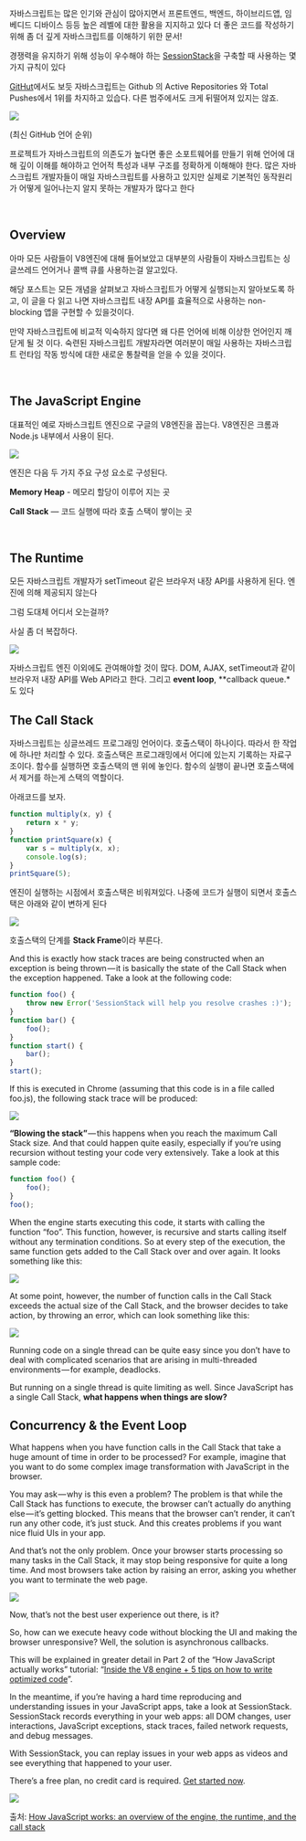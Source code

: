 자바스크립트는 많은 인기와 관심이 많아지면서 프론트엔드, 백엔드, 하이브리드앱, 임베디드 디바이스 등등 높은 레벨에 대한 활용을 지지하고 있다
더 좋은 코드를 작성하기 위해 좀 더 깊게 자바스크립트를 이해하기 위한 문서!

경쟁력을 유지하기 위해 성능이 우수해야 하는 [SessionStack](https://www.sessionstack.com/?utm_source=medium&utm_medium=source&utm_content=javascript-series-post1-intro)을 구축할 때 사용하는 몇 가지 규칙이 있다

[GitHut](https://githut.info/)에서도 보듯 자바스크립트는 Github 의 Active Repositories 와 Total Pushes에서 1위를 차지하고 있습다. 다른 범주에서도 크게 뒤떨어져 있지는 않죠.

![](https://cdn-images-1.medium.com/max/800/1*Zf4reZZJ9DCKsXf5CSXghg.png)

(최신 GitHub 언어 순위)

프로젝트가 자바스크립트의 의존도가 높다면 좋은 소포트웨어를 만들기 위해 언어에 대해 깊이 이해를 해야하고 언어적 특성과 내부 구조를 정확하게 이해해야 한다. 많은 자바스크립트 개발자들이 매일 자바스크립트를 사용하고 있지만 실제로 기본적인 동작원리가 어떻게 일어나는지 알지 못하는 개발자가 많다고 한다

<br>

## Overview
아마 모든 사람들이 V8엔진에 대해 들어보았고 대부분의 사람들이 자바스크립트는 싱글쓰레드 언어거나 콜백 큐를 사용하는걸 알고있다. 

해당 포스트는 모든 개념을 살펴보고 자바스크립트가 어떻게 실행되는지 알아보도록 하고, 이 글을 다 읽고 나면 자바스크립트 내장 API를 효율적으로 사용하는 non-blocking 앱을 구현할 수 있을것이다.

만약 자바스크립트에 비교적 익숙하지 않다면 왜 다른 언어에 비해 이상한 언어인지 깨닫게 될 것 이다. 숙련된 자바스크립트 개발자라면 여러분이 매일 사용하는 자바스크립트 런타임 작동 방식에 대한 새로운 통찰력을 얻을 수 있을 것이다.

<br>

## The JavaScript Engine
대표적인 예로 자바스크립트 엔진으로 구글의 V8엔진을 꼽는다. V8엔진은 크롬과 Node.js 내부에서 사용이 된다.

![](https://cdn-images-1.medium.com/max/800/1*OnH_DlbNAPvB9KLxUCyMsA.png)

엔진은 다음 두 가지 주요 구성 요소로 구성된다.

**Memory Heap** - 메모리 할당이 이루어 지는 곳

**Call Stack** — 코드 실행에 따라 호출 스택이 쌓이는 곳

<br>

## The Runtime
모든 자바스크립트 개발자가 setTimeout 같은 브라우저 내장 API를 사용하게 된다. 엔진에 의해 제공되지 않는다

그럼 도대체 어디서 오는걸까?

사실 좀 더 복잡하다.

![](https://cdn-images-1.medium.com/max/800/1*4lHHyfEhVB0LnQ3HlhSs8g.png)

자바스크립트 엔진 이외에도 관여해야할 것이 많다. DOM, AJAX, setTimeout과 같이 브라우저 내장 API를 Web API라고 한다.
그리고  **event loop**, **callback queue.*도 있다


## The Call Stack
자바스크립트는 싱글쓰레드 프로그래밍 언어이다. 호출스택이 하나이다. 따라서 한 작업에 하나만 처리할 수 있다.
호출스택은 프로그래밍에서 어디에 있는지 기록하는 자료구조이다. 함수를 실행하면 호출스택의 맨 위에 놓인다. 함수의 실행이 끝나면 호출스택에서 제거를 하는게 스택의 역할이다.

아래코드를 보자.

```js
function multiply(x, y) {
    return x * y;
}
function printSquare(x) {
    var s = multiply(x, x);
    console.log(s);
}
printSquare(5);
```

엔진이 실행하는 시점에서 호출스택은 비워져있다. 나중에 코드가 실행이 되면서 호출스택은 아래와 같이 변하게 된다

![](https://cdn-images-1.medium.com/max/800/1*Yp1KOt_UJ47HChmS9y7KXw.png)

호출스택의 단계를 **Stack Frame**이라 부른다.


And this is exactly how stack traces are being constructed when an exception is being thrown — it is basically the state of the Call Stack when the exception happened. Take a look at the following code:

```js
function foo() {
    throw new Error('SessionStack will help you resolve crashes :)');
}
function bar() {
    foo();
}
function start() {
    bar();
}
start();
```
If this is executed in Chrome (assuming that this code is in a file called foo.js), the following stack trace will be produced:

![](https://cdn-images-1.medium.com/max/800/1*T-W_ihvl-9rG4dn18kP3Qw.png)

**“Blowing the stack”** — this happens when you reach the maximum Call Stack size. And that could happen quite easily, especially if you’re using recursion without testing your code very extensively. Take a look at this sample code:
```js
function foo() {
    foo();
}
foo();
```
When the engine starts executing this code, it starts with calling the function “foo”. This function, however, is recursive and starts calling itself without any termination conditions. So at every step of the execution, the same function gets added to the Call Stack over and over again. It looks something like this:

![](https://cdn-images-1.medium.com/max/800/1*AycFMDy9tlDmNoc5LXd9-g.png)

At some point, however, the number of function calls in the Call Stack exceeds the actual size of the Call Stack, and the browser decides to take action, by throwing an error, which can look something like this:

![](https://cdn-images-1.medium.com/max/800/1*e0nEd59RPKz9coyY8FX-uw.png)

Running code on a single thread can be quite easy since you don’t have to deal with complicated scenarios that are arising in multi-threaded environments — for example, deadlocks.

But running on a single thread is quite limiting as well. Since JavaScript has a single Call Stack, **what happens when things are slow?**


## Concurrency & the Event Loop
What happens when you have function calls in the Call Stack that take a huge amount of time in order to be processed? For example, imagine that you want to do some complex image transformation with JavaScript in the browser.

You may ask — why is this even a problem? The problem is that while the Call Stack has functions to execute, the browser can’t actually do anything else — it’s getting blocked. This means that the browser can’t render, it can’t run any other code, it’s just stuck. And this creates problems if you want nice fluid UIs in your app.

And that’s not the only problem. Once your browser starts processing so many tasks in the Call Stack, it may stop being responsive for quite a long time. And most browsers take action by raising an error, asking you whether you want to terminate the web page.

![](https://cdn-images-1.medium.com/max/800/1*WlMXK3rs_scqKTRV41au7g.jpeg)

Now, that’s not the best user experience out there, is it?

So, how can we execute heavy code without blocking the UI and making the browser unresponsive? Well, the solution is asynchronous callbacks.

This will be explained in greater detail in Part 2 of the “How JavaScript actually works” tutorial: “[Inside the V8 engine + 5 tips on how to write optimized code](https://blog.sessionstack.com/how-javascript-works-inside-the-v8-engine-5-tips-on-how-to-write-optimized-code-ac089e62b12e)”.

In the meantime, if you’re having a hard time reproducing and understanding issues in your JavaScript apps, take a look at SessionStack. SessionStack records everything in your web apps: all DOM changes, user interactions, JavaScript exceptions, stack traces, failed network requests, and debug messages.

With SessionStack, you can replay issues in your web apps as videos and see everything that happened to your user.

There’s a free plan, no credit card is required. [Get started now](https://www.sessionstack.com/solutions/developers/?utm_source=medium&utm_medium=blog&utm_content=Post-1-overview-getStarted).

![](https://cdn-images-1.medium.com/max/800/1*kEQmoMuNBDfZKNSBh0tvRA.png)


출처: [How JavaScript works: an overview of the engine, the runtime, and the call stack](https://blog.sessionstack.com/how-does-javascript-actually-work-part-1-b0bacc073cf)